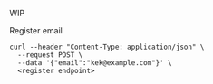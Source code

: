 WIP

Register email

```
curl --header "Content-Type: application/json" \
  --request POST \
  --data '{"email":"kek@example.com"}' \
  <register endpoint>
```
